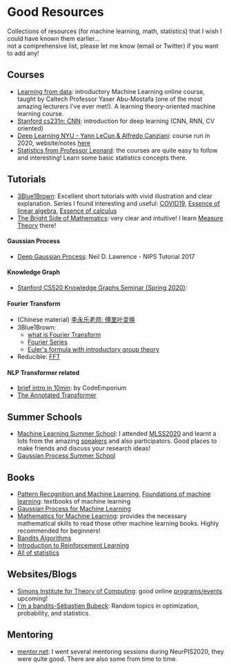 # Good Resources 

Collections of resources (for machine learning, math, statistics) that I wish I could have known them earlier...  
not a comprehensive list, please let me know (email or Twitter) if you want to add any!

## Courses 

- [Learning from data](https://work.caltech.edu/telecourse): introductory Machine Learning online course, taught by Caltech Professor Yaser Abu-Mostafa (one of the most amazing lecturers I've ever met!). A learning theory-oriented machine learning course. 
- [Stanford cs231n: CNN](): introduction for deep learning (CNN, RNN, CV oriented)
- [Deep Learning NYU - Yann LeCun & Alfredo Canziani](https://www.youtube.com/playlist?list=PLLHTzKZzVU9eaEyErdV26ikyolxOsz6mq): course run in 2020,  website/notes [here](https://atcold.github.io/pytorch-Deep-Learning/) 
- [Statistics from Professor Leonard](https://www.youtube.com/playlist?list=PL5102DFDC6790F3D0): the courses are quite easy to follow and interesting! Learn some basic statistics concepts there.


## Tutorials

- [3Blue1Brown](https://www.youtube.com/channel/UCYO_jab_esuFRV4b17AJtAw): Excellent short tutorials with vivid illustration and clear explanation. Series I found interesting and useful: [COVID19](https://www.youtube.com/playlist?list=PLZHQObOWTQDOcxqQ36Vow3TdTRjkdSvT-), [Essence of linear algebra](https://www.youtube.com/playlist?list=PLZHQObOWTQDPD3MizzM2xVFitgF8hE_ab), [Essence of calculus](https://www.youtube.com/playlist?list=PLZHQObOWTQDMsr9K-rj53DwVRMYO3t5Yr)
- [The Bright Side of Mathematics](https://www.youtube.com/channel/UCdwo4k1RQHTcq_-WS7Cazqg): very clear and intuitive! I learn [Measure Theory](https://www.youtube.com/playlist?list=PLBh2i93oe2qvMVqAzsX1Kuv6-4fjazZ8j) there!

#### Gaussian Process
- [Deep Gaussian Process](https://www.youtube.com/watch?v=NHTGY8VCinY&feature=share): Neil D. Lawrence - NIPS Tutorial 2017

#### Knowledge Graph 
- [Stanford CS520 Knowledge Graphs Seminar (Spring 2020)](https://www.youtube.com/playlist?list=PLDhh0lALedc7LC_5wpi5gDnPRnu1GSyRG): 

#### Fourier Transform

- (Chinese material) [李永乐老师: 傅里叶变换](https://www.youtube.com/watch?v=0LuyxzqI3Hk)
- 3Blue1Brown: 
    - [what is Fourier Transform](https://www.youtube.com/watch?v=spUNpyF58BY)
    - [Fourier Series](https://www.youtube.com/watch?v=r6sGWTCMz2k)
    - [Euler's formula with introductory group theory](https://www.youtube.com/watch?v=mvmuCPvRoWQ)
- Reducible: [FFT](https://www.youtube.com/watch?v=h7apO7q16V0&t=396s)


#### NLP Transformer related 
- [brief intro in 10min](https://youtu.be/TQQlZhbC5ps): by CodeEmporium
- [The Annotated Transformer](http://nlp.seas.harvard.edu/2018/04/03/attention.html)


## Summer Schools

- [Machine Learning Summer School](http://mlss.cc/): I attended [MLSS2020](http://mlss.tuebingen.mpg.de/2020/) and learnt a lots from the amazing [speakers](http://mlss.tuebingen.mpg.de/2020/speakers.html) and also participators. Good places to make friends and discuss your research ideas! 
- [Gaussian Process Summer School](http://gpss.cc/)

## Books

- [Pattern Recognition and Machine Learning](), [Foundations of machine learning](): textbooks of machine learning
- [Gaussian Process for Machine Learning]()
- [Mathematics for Machine Learning](https://mml-book.github.io/): provides the necessary mathematical skills to read those other machine learning books. Highly recommended for beginners!
- [Bandits Algorithms]()
- [Introduction to Reinforcement Learning]()
- [All of statistics]()


## Websites/Blogs

- [Simons Institute for Theory of Computing](https://simons.berkeley.edu/): good online [programs/events](https://simons.berkeley.edu/programs) upcoming!
- [I'm a bandits-Sébastien Bubeck](https://blogs.princeton.edu/imabandit/): Random topics in optimization, probability, and statistics.

## Mentoring

- [mentor.net](https://mementor.net/): I went several mentoring sessions during NeurPIS2020, they were quite good. There are also some from time to time. 
